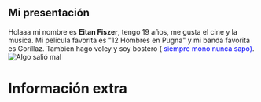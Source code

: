 ## Mi presentación ##
Holaaa mi nombre es **Eitan Fiszer**, tengo 19 años, me gusta el cine y la musica. Mi pelicula favorita es "12 Hombres en Pugna" y mi banda favorita es Gorillaz. 
Tambien hago voley y soy bostero (<span style="color:blue"> siempre mono nunca sapo)</span>.
![Algo salió mal](https://elintransigente.com/wp-content/uploads/2024/03/Dragon-Ball-Boca.jpg)
# Información extra #
